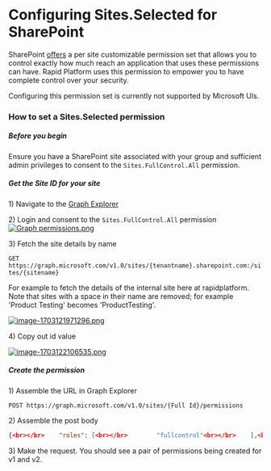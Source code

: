 # Configuring Sites.Selected for SharePoint

SharePoint [offers](https://devblogs.microsoft.com/microsoft365dev/controlling-app-access-on-specific-sharepoint-site-collections/) a per site customizable permission set that allows you to control exactly how much reach an application that uses these permissions can have. Rapid Platform uses this permission to empower you to have complete control over your security.

Configuring this permission set is currently not supported by Microsoft UIs.

### How to set a Sites.Selected permission

##### Before you begin

Ensure you have a SharePoint site associated with your group and sufficient admin privileges to consent to the `Sites.FullControl.All` permission.

##### Get the Site ID for your site

1\) Navigate to the [Graph Explorer](https://developer.microsoft.com/en-us/graph/graph-explorer)

2\) Login and consent to the `Sites.FullControl.All` permission[![Graph permissions.png](https://docs.rapidplatform.com/uploads/images/gallery/2023-12/scaled-1680-/EgsF92v0Fi6WGQXS-graph-permissions.png)](https://docs.rapidplatform.com/uploads/images/gallery/2023-12/EgsF92v0Fi6WGQXS-graph-permissions.png)

3\) Fetch the site details by name

`GET https://graph.microsoft.com/v1.0/sites/{tenantname}.sharepoint.com:/sites/{sitename}`

For example to fetch the details of the internal site here at rapidplatform. Note that sites with a space in their name are removed; for example 'Product Testing' becomes 'ProductTesting'.

[![image-1703121971296.png](https://docs.rapidplatform.com/uploads/images/gallery/2023-12/scaled-1680-/mCUF5BiOkRqhzJlg-image-1703121971296.png)](https://docs.rapidplatform.com/uploads/images/gallery/2023-12/mCUF5BiOkRqhzJlg-image-1703121971296.png)

4\) Copy out id value

[![image-1703122106535.png](https://docs.rapidplatform.com/uploads/images/gallery/2023-12/scaled-1680-/8npRztxCjIM85Hrm-image-1703122106535.png)](https://docs.rapidplatform.com/uploads/images/gallery/2023-12/8npRztxCjIM85Hrm-image-1703122106535.png)

##### Create the permission

1\) Assemble the URL in Graph Explorer

`POST https://graph.microsoft.com/v1.0/sites/{Full Id}/permissions`

2\) Assemble the post body

```JSON
{<br></br>    "roles": [<br></br>        "fullcontrol"<br></br>    ],<br></br>    "grantedToIdentities": [<br></br>        {<br></br>            "application": {<br></br>                "id": "cd5db0ec-1419-4ae6-9434-21cfb83fc42d",<br></br>                "displayName": "Rapid Platform"<br></br>            }<br></br>        }<br></br>    ]<br></br>}
```

3\) Make the request. You should see a pair of permissions being created for v1 and v2.